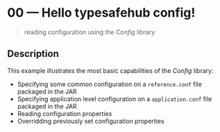 # 00 &mdash; Hello typesafehub config!
> reading configuration using the *Config* library

## Description
This example illustrates the most basic capabilities of the *Config* library:
+ Specifying some common configuration on a `reference.conf` file packaged in the JAR
+ Specifying application level configuration on a `application.conf` file packaged in the JAR
+ Reading configuration properties
+ Overridding previously set configuration properties
